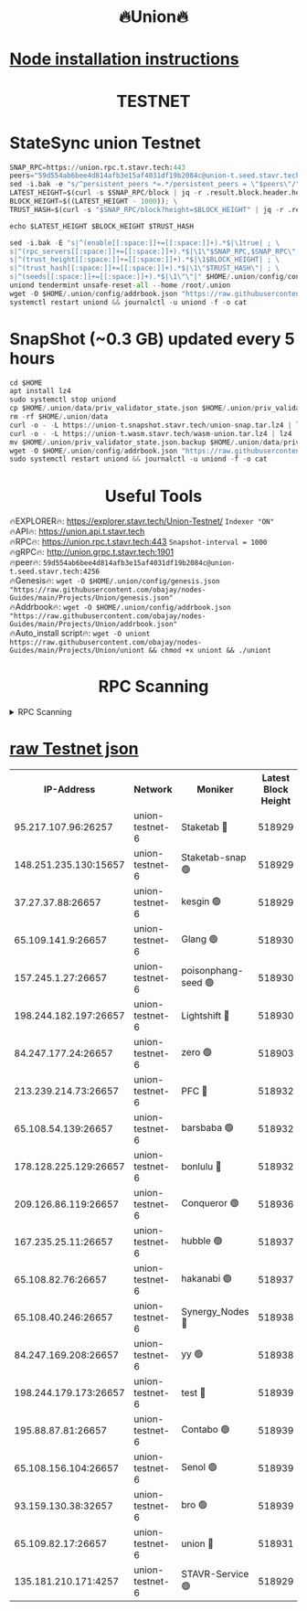 <h1 align="center"> 🔥Union🔥</h1>

[Node installation instructions](https://github.com/obajay/nodes-Guides/tree/main/Projects/Union)
=

<h1 align="center"> TESTNET</h1>

# StateSync union Testnet
```python
SNAP_RPC=https://union.rpc.t.stavr.tech:443
peers="59d554ab6bee4d814afb3e15af4031df19b2084c@union-t.seed.stavr.tech:4256"
sed -i.bak -e "s/^persistent_peers *=.*/persistent_peers = \"$peers\"/" $HOME/.union/config/config.toml
LATEST_HEIGHT=$(curl -s $SNAP_RPC/block | jq -r .result.block.header.height); \
BLOCK_HEIGHT=$((LATEST_HEIGHT - 1000)); \
TRUST_HASH=$(curl -s "$SNAP_RPC/block?height=$BLOCK_HEIGHT" | jq -r .result.block_id.hash)

echo $LATEST_HEIGHT $BLOCK_HEIGHT $TRUST_HASH

sed -i.bak -E "s|^(enable[[:space:]]+=[[:space:]]+).*$|\1true| ; \
s|^(rpc_servers[[:space:]]+=[[:space:]]+).*$|\1\"$SNAP_RPC,$SNAP_RPC\"| ; \
s|^(trust_height[[:space:]]+=[[:space:]]+).*$|\1$BLOCK_HEIGHT| ; \
s|^(trust_hash[[:space:]]+=[[:space:]]+).*$|\1\"$TRUST_HASH\"| ; \
s|^(seeds[[:space:]]+=[[:space:]]+).*$|\1\"\"|" $HOME/.union/config/config.toml
uniond tendermint unsafe-reset-all --home /root/.union
wget -O $HOME/.union/config/addrbook.json "https://raw.githubusercontent.com/obajay/nodes-Guides/main/Projects/Union/addrbook.json"
systemctl restart uniond && journalctl -u uniond -f -o cat
```
# SnapShot (~0.3 GB) updated every 5 hours
```python
cd $HOME
apt install lz4
sudo systemctl stop uniond
cp $HOME/.union/data/priv_validator_state.json $HOME/.union/priv_validator_state.json.backup
rm -rf $HOME/.union/data
curl -o - -L https://union-t.snapshot.stavr.tech/union-snap.tar.lz4 | lz4 -c -d - | tar -x -C $HOME/.union --strip-components 2
curl -o - -L https://union-t.wasm.stavr.tech/wasm-union.tar.lz4 | lz4 -c -d - | tar -x -C $HOME/.union --strip-components 2
mv $HOME/.union/priv_validator_state.json.backup $HOME/.union/data/priv_validator_state.json
wget -O $HOME/.union/config/addrbook.json "https://raw.githubusercontent.com/obajay/nodes-Guides/main/Projects/Union/addrbook.json"
sudo systemctl restart uniond && journalctl -u uniond -f -o cat
```
 <h1 align="center"> Useful Tools</h1>
 
🔥EXPLORER🔥: https://explorer.stavr.tech/Union-Testnet/        `Indexer "ON"` \
🔥API🔥:      https://union.api.t.stavr.tech \
🔥RPC🔥:      https://union.rpc.t.stavr.tech:443              `Snapshot-interval = 1000` \
🔥gRPC🔥:     http://union.grpc.t.stavr.tech:1901 \
🔥peer🔥:     `59d554ab6bee4d814afb3e15af4031df19b2084c@union-t.seed.stavr.tech:4256` \
🔥Genesis🔥:     `wget -O $HOME/.union/config/genesis.json "https://raw.githubusercontent.com/obajay/nodes-Guides/main/Projects/Union/genesis.json"` \
🔥Addrbook🔥: ```wget -O $HOME/.union/config/addrbook.json "https://raw.githubusercontent.com/obajay/nodes-Guides/main/Projects/Union/addrbook.json"``` \
🔥Auto_install script🔥:  `wget -O uniont https://raw.githubusercontent.com/obajay/nodes-Guides/main/Projects/Union/uniont && chmod +x uniont && ./uniont`

<h1 align="center"> RPC Scanning</h1>

<details>
<summary>RPC Scanning</summary>

<h2 align="center"> We scan nodes in real time every 4 hours. And we provide the final result of RPC endpoints.
We cannot influence the operation of these nodes in any way. </h2>


```python
If Voting Power is higher than 0 --> then the Node is a validator of the network and may be subject to attack and be a potential threat to the chain.
```
```python
We marked such validators with a red symbol
```

</details>

[raw Testnet json](https://rpc-check.uniont.stavr.tech/uniont/rpc-uniont-result.json)
=



<table><tr><th>IP-Address</th><th>Network</th><th>Moniker</th><th>Latest Block Height</th><th>Earliest Block Height</th><th>Catching Up</th><th>Tx Index</th><th>Voting Power</th><th>Scan Time</th></tr><tr><td>95.217.107.96:26257</td><td>union-testnet-6</td><td>Staketab 🔴</td><td>518929</td><td>1</td><td>False</td><td>on</td><td>1000002</td><td>2024-03-20T05:32:14.802648383UTC</td></tr><tr><td>148.251.235.130:15657</td><td>union-testnet-6</td><td>Staketab-snap 🟢</td><td>518929</td><td>1</td><td>False</td><td>on</td><td>0</td><td>2024-03-20T05:32:17.490657710UTC</td></tr><tr><td>37.27.37.88:26657</td><td>union-testnet-6</td><td>kesgin 🟢</td><td>518929</td><td>1</td><td>False</td><td>on</td><td>0</td><td>2024-03-20T05:32:17.808051007UTC</td></tr><tr><td>65.109.141.9:26657</td><td>union-testnet-6</td><td>Glang 🟢</td><td>518930</td><td>1</td><td>False</td><td>on</td><td>0</td><td>2024-03-20T05:32:22.185813174UTC</td></tr><tr><td>157.245.1.27:26657</td><td>union-testnet-6</td><td>poisonphang-seed 🟢</td><td>518930</td><td>1</td><td>False</td><td>on</td><td>0</td><td>2024-03-20T05:32:23.051464557UTC</td></tr><tr><td>198.244.182.197:26657</td><td>union-testnet-6</td><td>Lightshift 🔴</td><td>518930</td><td>1</td><td>False</td><td>on</td><td>1000000</td><td>2024-03-20T05:32:25.370263878UTC</td></tr><tr><td>84.247.177.24:26657</td><td>union-testnet-6</td><td>zero 🟢</td><td>518903</td><td>1</td><td>False</td><td>on</td><td>0</td><td>2024-03-20T05:32:30.986602526UTC</td></tr><tr><td>213.239.214.73:26657</td><td>union-testnet-6</td><td>PFC 🔴</td><td>518932</td><td>1</td><td>False</td><td>on</td><td>1000001</td><td>2024-03-20T05:32:35.596576340UTC</td></tr><tr><td>65.108.54.139:26657</td><td>union-testnet-6</td><td>barsbaba 🟢</td><td>518932</td><td>1</td><td>False</td><td>on</td><td>0</td><td>2024-03-20T05:32:35.898824213UTC</td></tr><tr><td>178.128.225.129:26657</td><td>union-testnet-6</td><td>bonlulu 🔴</td><td>518932</td><td>1</td><td>False</td><td>on</td><td>1000000</td><td>2024-03-20T05:32:36.513348427UTC</td></tr><tr><td>209.126.86.119:26657</td><td>union-testnet-6</td><td>Conqueror 🟢</td><td>518936</td><td>1</td><td>False</td><td>on</td><td>0</td><td>2024-03-20T05:33:02.205737655UTC</td></tr><tr><td>167.235.25.11:26657</td><td>union-testnet-6</td><td>hubble 🟢</td><td>518937</td><td>1</td><td>False</td><td>on</td><td>0</td><td>2024-03-20T05:33:08.558658043UTC</td></tr><tr><td>65.108.82.76:26657</td><td>union-testnet-6</td><td>hakanabi 🟢</td><td>518937</td><td>1</td><td>False</td><td>on</td><td>0</td><td>2024-03-20T05:33:08.857775980UTC</td></tr><tr><td>65.108.40.246:26657</td><td>union-testnet-6</td><td>Synergy_Nodes 🔴</td><td>518938</td><td>1</td><td>False</td><td>on</td><td>1000001</td><td>2024-03-20T05:33:15.379717694UTC</td></tr><tr><td>84.247.169.208:26657</td><td>union-testnet-6</td><td>yy 🟢</td><td>518938</td><td>1</td><td>False</td><td>on</td><td>0</td><td>2024-03-20T05:33:15.747132017UTC</td></tr><tr><td>198.244.179.173:26657</td><td>union-testnet-6</td><td>test 🔴</td><td>518939</td><td>1</td><td>False</td><td>on</td><td>1000001</td><td>2024-03-20T05:33:18.084274799UTC</td></tr><tr><td>195.88.87.81:26657</td><td>union-testnet-6</td><td>Contabo 🟢</td><td>518939</td><td>1</td><td>False</td><td>on</td><td>0</td><td>2024-03-20T05:33:18.411365958UTC</td></tr><tr><td>65.108.156.104:26657</td><td>union-testnet-6</td><td>Senol 🟢</td><td>518939</td><td>1</td><td>False</td><td>on</td><td>0</td><td>2024-03-20T05:33:18.748054447UTC</td></tr><tr><td>93.159.130.38:32657</td><td>union-testnet-6</td><td>bro 🟢</td><td>518939</td><td>1</td><td>False</td><td>on</td><td>0</td><td>2024-03-20T05:33:19.054406223UTC</td></tr><tr><td>65.109.82.17:26657</td><td>union-testnet-6</td><td>union 🔴</td><td>518931</td><td>508001</td><td>False</td><td>off</td><td>1</td><td>2024-03-20T05:32:31.303073728UTC</td></tr><tr><td>135.181.210.171:4257</td><td>union-testnet-6</td><td>STAVR-Service 🟢</td><td>518929</td><td>517001</td><td>False</td><td>on</td><td>0</td><td>2024-03-20T05:32:17.234026209UTC</td></tr></table>
